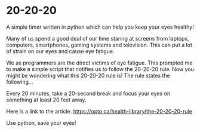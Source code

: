 # 20-20-20
A simple timer written in python which can help you keep your eyes healthy!

Many of us spend a good deal of our time staring at screens from laptops, computers, smartphones, gaming systems and television. This can put a lot of strain on our eyes and cause eye fatigue.

We as programmers are the direct victims of eye fatigue. This prompted me to make a simple script that notifies us to follow the 20-20-20 rule. Now you might be wondering what this 20-20-20 rule is! The rule states the following...

 Every 20 minutes, take a 20-second break and focus your eyes on something at least 20 feet away.

 
 Here is a link to the article.
https://opto.ca/health-library/the-20-20-20-rule

Use python, save your eyes!
